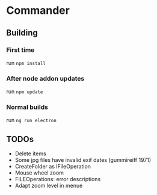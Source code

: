 # Commander
## Building
### First time
run ```npm install```

### After node addon updates
run ```npm update```

### Normal builds
run ```ng run electron```
## TODOs
* Delete items
* Some jpg files have invalid exif dates (gummireiff 1971)
* CreateFolder as IFileOperation
* Mouse wheel zoom
* FILEOperations: error descriptions
* Adapt zoom level in menue



